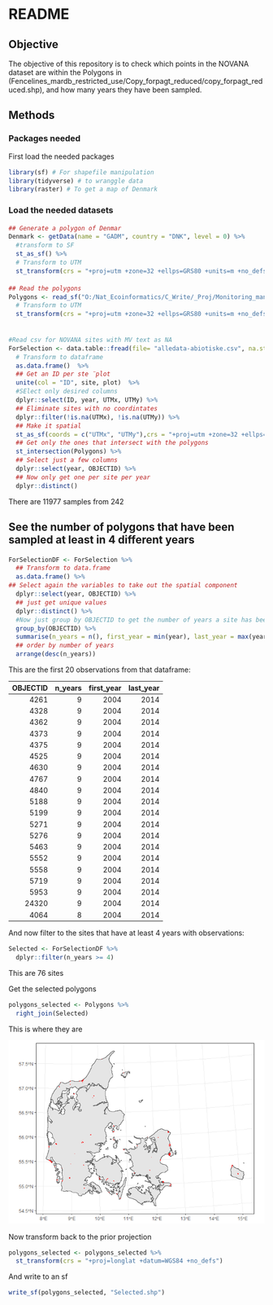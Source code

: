 README
================

## Objective

The objective of this repository is to check which points in the NOVANA
dataset are within the Polygons in
(Fencelines\_mardb\_restricted\_use/Copy\_forpagt\_reduced/copy\_forpagt\_reduced.shp),
and how many years they have been sampled.

## Methods

### Packages needed

First load the needed packages

``` r
library(sf) # For shapefile manipulation
library(tidyverse) # to wranggle data
library(raster) # To get a map of Denmark
```

### Load the needed datasets

``` r
## Generate a polygon of Denmar
Denmark <- getData(name = "GADM", country = "DNK", level = 0) %>% 
  #transform to SF
  st_as_sf() %>% 
  # Transform to UTM
  st_transform(crs = "+proj=utm +zone=32 +ellps=GRS80 +units=m +no_defs")

## Read the polygons
Polygons <- read_sf("O:/Nat_Ecoinformatics/C_Write/_Proj/Monitoring_management_AU135847/Fencelines_mardb_restricted_use/Copy_forpagt_reduced/copy_forpagt_reduced.shp") %>% 
  # Transform to UTM
  st_transform(crs = "+proj=utm +zone=32 +ellps=GRS80 +units=m +no_defs")


#Read csv for NOVANA sites with MV text as NA
ForSelection <- data.table::fread(file= "alledata-abiotiske.csv", na.strings = "mv") %>% 
  # Transform to dataframe
  as.data.frame()  %>%
  ## Get an ID per ste ¨plot
  unite(col = "ID", site, plot)  %>% 
  #SElect only desired columns
  dplyr::select(ID, year, UTMx, UTMy) %>% 
  ## Eliminate sites with no coordintates
  dplyr::filter(!is.na(UTMx), !is.na(UTMy)) %>% 
  ## Make it spatial
  st_as_sf(coords = c("UTMx", "UTMy"),crs = "+proj=utm +zone=32 +ellps=GRS80 +units=m +no_defs") %>% 
  ## Get only the ones that intersect with the polygons
  st_intersection(Polygons) %>% 
  ## Select just a few columns
  dplyr::select(year, OBJECTID) %>% 
  ## Now only get one per site per year
  dplyr::distinct()
```

There are 11977 samples from 242

## See the number of polygons that have been sampled at least in 4 different years

``` r
ForSelectionDF <- ForSelection %>% 
  ## Transform to data.frame 
  as.data.frame() %>% 
## Select again the variables to take out the spatial component
  dplyr::select(year, OBJECTID) %>% 
  ## just get unique values
  dplyr::distinct() %>% 
  #Now just group by OBJECTID to get the number of years a site has been sampled
  group_by(OBJECTID) %>% 
  summarise(n_years = n(), first_year = min(year), last_year = max(year)) %>% 
  ## order by number of years
  arrange(desc(n_years))
```

This are the first 20 observations from that dataframe:

| OBJECTID | n\_years | first\_year | last\_year |
|---------:|---------:|------------:|-----------:|
|     4261 |        9 |        2004 |       2014 |
|     4328 |        9 |        2004 |       2014 |
|     4362 |        9 |        2004 |       2014 |
|     4373 |        9 |        2004 |       2014 |
|     4375 |        9 |        2004 |       2014 |
|     4525 |        9 |        2004 |       2014 |
|     4630 |        9 |        2004 |       2014 |
|     4767 |        9 |        2004 |       2014 |
|     4840 |        9 |        2004 |       2014 |
|     5188 |        9 |        2004 |       2014 |
|     5199 |        9 |        2004 |       2014 |
|     5271 |        9 |        2004 |       2014 |
|     5276 |        9 |        2004 |       2014 |
|     5463 |        9 |        2004 |       2014 |
|     5552 |        9 |        2004 |       2014 |
|     5558 |        9 |        2004 |       2014 |
|     5719 |        9 |        2004 |       2014 |
|     5953 |        9 |        2004 |       2014 |
|    24320 |        9 |        2004 |       2014 |
|     4064 |        8 |        2004 |       2014 |

And now filter to the sites that have at least 4 years with
observations:

``` r
Selected <- ForSelectionDF %>% 
  dplyr::filter(n_years >= 4)
```

This are 76 sites

Get the selected polygons

``` r
polygons_selected <- Polygons %>% 
  right_join(Selected)
```

This is where they are

![](README_files/figure-gfm/unnamed-chunk-7-1.png)<!-- -->

Now transform back to the prior projection

``` r
polygons_selected <- polygons_selected %>% 
  st_transform(crs = "+proj=longlat +datum=WGS84 +no_defs") 
```

And write to an sf

``` r
write_sf(polygons_selected, "Selected.shp")
```
